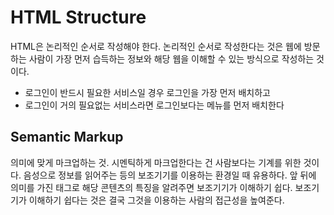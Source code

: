 # HTML Structure

HTML은 논리적인 순서로 작성해야 한다. 논리적인 순서로 작성한다는 것은 웹에 방문하는 사람이 가장 먼저 습득하는 정보와 해당 웹을 이해할 수 있는 방식으로 작성하는 것이다.

* 로그인이 반드시 필요한 서비스일 경우 로그인을 가장 먼저 배치하고
* 로그인이 거의 필요없는 서비스라면 로그인보다는 메뉴를 먼저 배치한다



## Semantic Markup

의미에 맞게 마크업하는 것. 시멘틱하게 마크업한다는 건 사람보다는 기계를 위한 것이다. 음성으로 정보를 읽어주는 등의 보조기기를 이용하는 환경일 때 유용하다. 앞 뒤에 의미를 가진 태그로 해당 콘텐츠의 특징을 알려주면 보조기기가 이해하기 쉽다. 보조기기가 이해하기 쉽다는 것은 결국 그것을 이용하는 사람의 접근성을 높여준다.